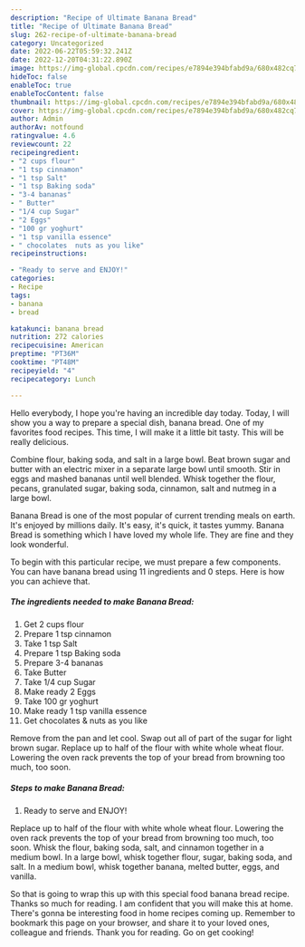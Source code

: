 ```yaml
---
description: "Recipe of Ultimate Banana Bread"
title: "Recipe of Ultimate Banana Bread"
slug: 262-recipe-of-ultimate-banana-bread
category: Uncategorized
date: 2022-06-22T05:59:32.241Z
date: 2022-12-20T04:31:22.890Z
image: https://img-global.cpcdn.com/recipes/e7894e394bfabd9a/680x482cq70/banana-bread-foto-resep-utama.jpg
hideToc: false
enableToc: true
enableTocContent: false
thumbnail: https://img-global.cpcdn.com/recipes/e7894e394bfabd9a/680x482cq70/banana-bread-foto-resep-utama.jpg
cover: https://img-global.cpcdn.com/recipes/e7894e394bfabd9a/680x482cq70/banana-bread-foto-resep-utama.jpg
author: Admin
authorAv: notfound
ratingvalue: 4.6
reviewcount: 22
recipeingredient:
- "2 cups flour"
- "1 tsp cinnamon"
- "1 tsp Salt"
- "1 tsp Baking soda"
- "3-4 bananas"
- " Butter"
- "1/4 cup Sugar"
- "2 Eggs"
- "100 gr yoghurt"
- "1 tsp vanilla essence"
- " chocolates  nuts as you like"
recipeinstructions:

- "Ready to serve and ENJOY!"
categories:
- Recipe
tags:
- banana
- bread

katakunci: banana bread 
nutrition: 272 calories
recipecuisine: American
preptime: "PT36M"
cooktime: "PT48M"
recipeyield: "4"
recipecategory: Lunch

---
```



Hello everybody, I hope you're having an incredible day today. Today, I will show you a way to prepare a special dish, banana bread. One of my favorites food recipes. This time, I will make it a little bit tasty. This will be really delicious.

Combine flour, baking soda, and salt in a large bowl. Beat brown sugar and butter with an electric mixer in a separate large bowl until smooth. Stir in eggs and mashed bananas until well blended. Whisk together the flour, pecans, granulated sugar, baking soda, cinnamon, salt and nutmeg in a large bowl.

Banana Bread is one of the most popular of current trending meals on earth. It's enjoyed by millions daily. It's easy, it's quick, it tastes yummy. Banana Bread is something which I have loved my whole life. They are fine and they look wonderful.


To begin with this particular recipe, we must prepare a few components. You can have banana bread using 11 ingredients and 0 steps. Here is how you can achieve that.

<!--inarticleads1-->

##### The ingredients needed to make Banana Bread:

1. Get 2 cups flour
1. Prepare 1 tsp cinnamon
1. Take 1 tsp Salt
1. Prepare 1 tsp Baking soda
1. Prepare 3-4 bananas
1. Take  Butter
1. Take 1/4 cup Sugar
1. Make ready 2 Eggs
1. Take 100 gr yoghurt
1. Make ready 1 tsp vanilla essence
1. Get  chocolates &amp; nuts as you like


Remove from the pan and let cool. Swap out all of part of the sugar for light brown sugar. Replace up to half of the flour with white whole wheat flour. Lowering the oven rack prevents the top of your bread from browning too much, too soon. 

<!--inarticleads2-->

##### Steps to make Banana Bread:


1. Ready to serve and ENJOY!

Replace up to half of the flour with white whole wheat flour. Lowering the oven rack prevents the top of your bread from browning too much, too soon. Whisk the flour, baking soda, salt, and cinnamon together in a medium bowl. In a large bowl, whisk together flour, sugar, baking soda, and salt. In a medium bowl, whisk together banana, melted butter, eggs, and vanilla. 

So that is going to wrap this up with this special food banana bread recipe. Thanks so much for reading. I am confident that you will make this at home. There's gonna be interesting food in home recipes coming up. Remember to bookmark this page on your browser, and share it to your loved ones, colleague and friends. Thank you for reading. Go on get cooking!
